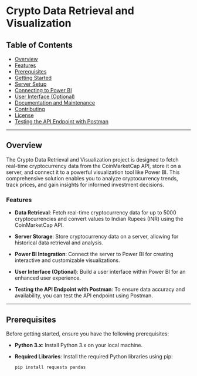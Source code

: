# Crypto Data Retrieval and Visualization

## Table of Contents

- [Overview](#overview)
- [Features](#features)
- [Prerequisites](#prerequisites)
- [Getting Started](#getting-started)
- [Server Setup](#server-setup)
- [Connecting to Power BI](#connecting-to-power-bi)
- [User Interface (Optional)](#user-interface-optional)
- [Documentation and Maintenance](#documentation-and-maintenance)
- [Contributing](#contributing)
- [License](#license)
- [Testing the API Endpoint with Postman](#testing-the-api-endpoint-with-postman) <!-- New section -->

---

## Overview

The Crypto Data Retrieval and Visualization project is designed to fetch real-time cryptocurrency data from the CoinMarketCap API, store it on a server, and connect it to a powerful visualization tool like Power BI. This comprehensive solution enables you to analyze cryptocurrency trends, track prices, and gain insights for informed investment decisions.

### Features

- **Data Retrieval**: Fetch real-time cryptocurrency data for up to 5000 cryptocurrencies and convert values to Indian Rupees (INR) using the CoinMarketCap API.

- **Server Storage**: Store cryptocurrency data on a server, allowing for historical data retrieval and analysis.

- **Power BI Integration**: Connect the server to Power BI for creating interactive and customizable visualizations.

- **User Interface (Optional)**: Build a user interface within Power BI for an enhanced user experience.

- **Testing the API Endpoint with Postman**: To ensure data accuracy and availability, you can test the API endpoint using Postman.
---

## Prerequisites

Before getting started, ensure you have the following prerequisites:

- **Python 3.x**: Install Python 3.x on your local machine.

- **Required Libraries**: Install the required Python libraries using pip:

  ```shell
  pip install requests pandas
